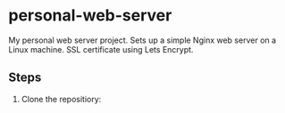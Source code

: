 # personal-web-server
My personal web server project. Sets up a simple Nginx web server on a Linux machine. SSL certificate using Lets Encrypt. 

## Steps

1. Clone the repositiory:
```bash
